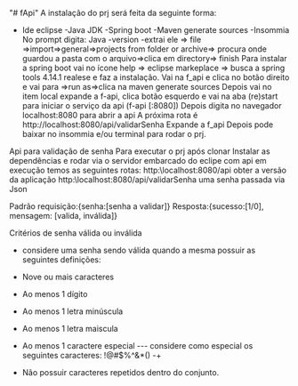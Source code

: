 "# fApi" 
A instalação do prj será feita da seguinte forma:
- Ide eclipse
-Java JDK
-Spring boot
-Maven generate sources
-Insommia
No prompt digita: Java -version
-extrai ele => file =>import=>general=>projects from folder or archive=> procura onde guardou a pasta com o arquivo=>clica em directory=> finish
Para instalar a spring boot vai no ícone help => eclipse markeplace => busca a spring tools 4.14.1 realese e faz a instalação.
Vai na f_api e clica no botão direito e vai para =>run as=>clica na maven generate sources
Depois vai no item local expande a f-api, clica botão esquerdo e vai na aba (re)start para iniciar o serviço da api (f-api [:8080])
Depois digita no navegador localhost:8080 para abrir a api
A próxima rota é http://localhost:8080/api/validarSenha
Expande a f_api
Depois pode baixar no insommia e/ou terminal para rodar o prj.

Api para validação de senha
Para executar o prj após clonar 
Instalar as dependências e rodar via o servidor embarcado do eclipe com api em execução temos as seguintes rotas: http:\\localhost:8080/api obter a versão da aplicação http:\\localhost:8080/api/validarSenha  uma senha passada via Json

Padrão requisição:{senha:[senha a validar]}
Resposta:{sucesso:[1/0], mensagem: [valida, inválida]}

Critérios de senha válida ou inválida
- considere uma senha sendo válida quando a mesma possuir as seguintes definições:
- Nove ou mais caracteres
- Ao menos 1 dígito
- Ao menos 1 letra minúscula
- Ao menos 1 letra maiscula
- Ao menos 1 caractere especial
--- considere como especial os seguintes caracteres: !@#$%^&*() -+

- Não possuir caracteres repetidos dentro do conjunto.


